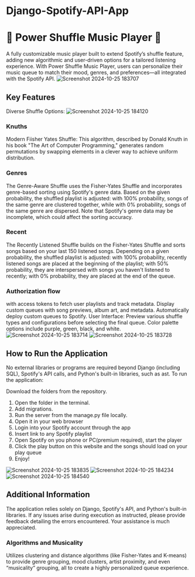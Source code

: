 # Django-Spotify-API-App
# 🎵 Power Shuffle Music Player 🎵
A fully customizable music player built to extend Spotify’s shuffle feature, adding new algorithmic and user-driven options for a tailored listening experience. With Power Shuffle Music Player, users can personalize their music queue to match their mood, genres, and preferences—all integrated with the Spotify API.
![Screenshot 2024-10-25 183707](https://github.com/user-attachments/assets/ad787dd4-f5f3-4ffd-b05a-907ce6f69ae5)

## Key Features
Diverse Shuffle Options:
![Screenshot 2024-10-25 184120](https://github.com/user-attachments/assets/579cfef8-d581-46b2-b9c9-786ba0b0caac)
### Knuths
Modern Fiisher Yates Shuffle: This algorithm, described by Donald Knuth in his book "The Art of Computer Programming," generates random permutations by swapping elements in a clever way to achieve uniform distribution.

### Genres
The Genre-Aware Shuffle uses the Fisher-Yates Shuffle and incorporates genre-based sorting using Spotify's genre data. Based on the given probability, the shuffled playlist is adjusted: with 100% probability, songs of the same genre are clustered together, while with 0% probability, songs of the same genre are dispersed. Note that Spotify's genre data may be incomplete, which could affect the sorting accuracy.

### Recent
The Recently Listened Shuffle builds on the Fisher-Yates Shuffle and sorts songs based on your last 150 listened songs. Depending on a given probability, the shuffled playlist is adjusted: with 100% probability, recently listened songs are placed at the beginning of the playlist; with 50% probability, they are interspersed with songs you haven't listened to recently; with 0% probability, they are placed at the end of the queue.

### Authorization flow 
with access tokens to fetch user playlists and track metadata.
Display custom queues with song previews, album art, and metadata.
Automatically deploy custom queues to Spotify.
User Interface: Preview various shuffle types and configurations before selecting the final queue. Color palette options include purple, green, black, and white.
![Screenshot 2024-10-25 183714](https://github.com/user-attachments/assets/b95be099-e851-4e7f-bebe-09a1c29d7ed8)
![Screenshot 2024-10-25 183728](https://github.com/user-attachments/assets/3ff20577-c3b4-4b6d-b582-cb15c1be1181)

## How to Run the Application
No external libraries or programs are required beyond Django (including SQL), Spotify's API calls, and Python's built-in libraries, such as ast. To run the application:

Download the folders from the repository.
1. Open the folder in the terminal.
2. Add migrations.
3. Run the server from the manage.py file locally.
4. Open it in your web browser
5. Login into your Spotify account through the app
6. Insert link to any Spotify playlist
7. Open Spotify on you phone or PC(premium required), start the player
8. Click the play button on this website and the songs should load on your play queue
9. Enjoy!
    
![Screenshot 2024-10-25 183835](https://github.com/user-attachments/assets/bf61ec14-6ff2-446e-aa14-5e5cc1f5e5db)
![Screenshot 2024-10-25 184234](https://github.com/user-attachments/assets/bc0c0ec5-90e2-4000-a0e3-906400017ed7)
![Screenshot 2024-10-25 184540](https://github.com/user-attachments/assets/bd2253ea-77e4-48ce-8a5f-87d6c616cff6)

## Additional Information
The application relies solely on Django, Spotify's API, and Python's built-in libraries. If any issues arise during execution as instructed, please provide feedback detailing the errors encountered. Your assistance is much appreciated.

### Algorithms and Musicality
Utilizes clustering and distance algorithms (like Fisher-Yates and K-means) to provide genre grouping, mood clusters, artist proximity, and even “musicality” grouping, all to create a highly personalized queue experience.
